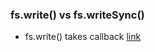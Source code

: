 ### fs.write() vs fs.writeSync()
- fs.write() takes callback [link](https://nodejs.org/api/fs.html#fs_fs_writefile_file_data_options_callback)